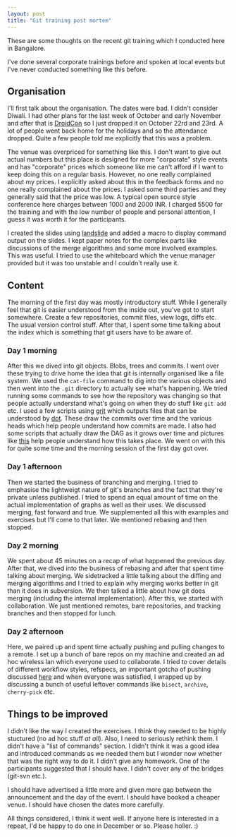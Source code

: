 ```yaml
---
layout: post
title: "Git training post mortem"
---
```


These are some thoughts on the recent git training which I conducted
here in Bangalore.

I've done several corporate trainings before and spoken at local
events but I've never conducted something like this before.

## Organisation 

I'll first talk about the organisation. The dates were bad. I didn't consider Diwali. I had other plans for the last week of October and early November and after that is [DroidCon](http://droidcon.in) so I just dropped it on October 22rd and 23rd. A lot of people went back home for the holidays and so the attendance dropped. Quite a few people told me explicitly that this was a problem.

The venue was overpriced for something like this. I don't want to give out actual numbers but this place is designed for more "corporate" style events and has "corporate" prices which someone like me can't afford if I want to keep doing this on a regular basis. However, no one really complained about my prices. I explicitly asked about this in the feedback forms and no one really complained about the prices. I asked some third parties and they generally said that the price was low. A typical open source style conference here charges between 1000 and 2000 INR. I charged 5500 for the training and with the low number of people and personal attention, I guess it was worth it for the participants. 

I created the slides using [landslide](https://github.com/adamzap/landslide) and added a macro to display command output on the slides. I kept paper notes for the complex parts like discussions of the merge algorithms and some more involved examples. This was useful. I tried to use the whiteboard which the venue manager provided but it was too unstable and I couldn't really use it.


## Content

The morning of the first day was mostly introductory stuff. While I generally feel that git is easier understood from the inside out, you've got to start somewhere. Create a few repositories, commit files, view logs, diffs etc. The usual version control stuff. After that, I spent some time talking about the index which is something that git users have to be aware of. 

### Day 1 morning

After this we dived into git objects. Blobs, trees and commits. I went over these trying to drive home the idea that git is internally organised like a file system. We used the `cat-file` command to dig into the various objects and then went into the `.git` directory to actually see what's happening. We tried running some commands to see how the repository was changing so that people actually understand what's going on when they do stuff like `git add` etc. I used a few scripts using [grit](http://grit.rubyforge.org/) which outputs files that can be understood by [dot](http://graphviz.org/). These draw the commits over time and the various heads which help people understand how commits are made. I also had some scripts that actually draw the DAG as it grows over time and pictures like [this](http://twitpic.com/72lpp7) help people understand how this takes place. We went on with this for quite some time and the morning session of the first day got over. 

### Day 1 afternoon

Then we started the business of branching and merging. I tried to emphasise the lightweigt nature of git's branches and the fact that they're private unless published. I tried to spend an equal amount of time on the actual implementation of graphs as well as their uses. We discussed merging, fast forward and true. We supplemented all this with examples and exercises but I'll come to that later. We mentioned rebasing and then stopped. 

### Day 2 morning

We spent about 45 minutes on a recap of what happened the previous day. After that, we dived into the business of rebasing and after that spent time talking about merging. We sidetracked a little talking about the diffing and merging algorithms and I tried to explain why merging works better in git than it does in subversion. We then talked a little about how git does merging (including the internal implementation). After this, we started with collaboration. We just mentioned remotes, bare repositories, and tracking branches and then stopped for lunch. 

### Day 2 afternoon

Here, we paired up and spent time actually pushing and pulling changes to a remote. I set up a bunch of bare repos on my machine and created an ad hoc wireless lan which everyone used to collaborate. I tried to cover details of different workflow styles, refspecs, an important gotcha of pushing discussed [here](http://longair.net/blog/2011/02/27/an-asymmetry-between-git-pull-and-git-push/) and when everyone was satisfied, I wrapped up by discussing a bunch of useful leftover commands like `bisect`, `archive`, `cherry-pick` etc.


## Things to be improved

I didn't like the way I created the exercises. I think they needed to be highly stuctured (no ad hoc stuff *at all*). Also, I need to seriously rethink them. I didn't have a "list of commands" section. I didn't think it was a good idea and introduced commands as we needed them but I wonder now whether that was the right way to do it. I didn't give any homework. One of the participants suggested that I should have. I didn't cover any of the bridges (git-svn etc.). 

I should have advertised a little more and given more gap between the announcement and the day of the event. I should have booked a cheaper venue. I should have chosen the dates more carefully. 


All things considered, I think it went well. If anyone here is interested in a repeat, I'd be happy to do one in December or so. Please holler. :)


